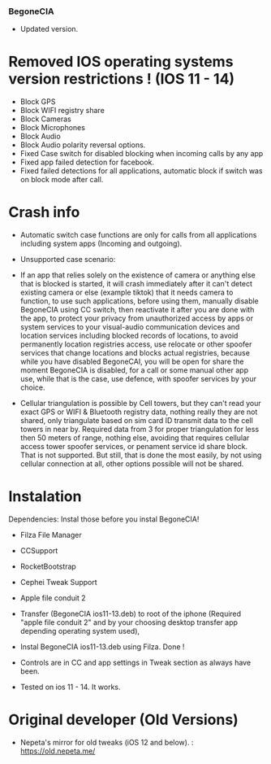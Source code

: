 ### BegoneCIA 

- Updated version.

# Removed IOS operating systems version restrictions ! (IOS 11 - 14) 

- Block GPS 
- Block WIFI registry share 
- Block Cameras 
- Block Microphones
- Block Audio 
- Block Audio polarity reversal options. 
- Fixed Case switch for disabled blocking when incoming calls by any app 
- Fixed app failed detection for facebook.
- Fixed failed detections for all applications, automatic block if switch was on block mode after call.

# Crash info
- Automatic switch case functions are only for calls from all applications including system apps (Incoming and outgoing).
- Unsupported case scenario: 
- If an app that relies solely on the existence of camera or anything else that is blocked is started, it will crash immediately after it can't detect existing camera or else (example tiktok) that it needs camera to function, to use such applications, before using them, manually disable BegoneCIA using CC switch, then reactivate it after you are done with the app, to protect your privacy from unauthorized access by apps or system services to your visual-audio communication devices and location services including blocked records of locations, to avoid permanently location registries access, use relocate or other spoofer services that change locations and blocks actual registries, because while you have disabled BegoneCAI, you will be open for share the moment BegoneCIA is disabled, for a call or some manual other app use, while that is the case, use defence, with spoofer services by your choice.

- Cellular triangulation is possible by Cell towers, but they can't read your exact GPS or WIFI & Bluetooth registry data, nothing really they are not shared, only triangulate based on sim card ID transmit data to the cell towers in near by. Required data from 3 for proper triangulation for less then 50 meters of range, nothing else, avoiding that requires cellular access tower spoofer services, or penament service id share block. That is not supported. But still, that is done the most easily, by not using cellular connection at all, other options possible will not be shared.

# Instalation
Dependencies: Instal those before you instal BegoneCIA! 
- Filza File Manager
- CCSupport
- RocketBootstrap
- Cephei Tweak Support
- Apple file conduit 2
- Transfer (BegoneCIA ios11-13.deb) to root of the iphone (Required "apple file conduit 2" and by your choosing desktop transfer app depending operating system used), 
- Instal BegoneCIA ios11-13.deb using Filza.
Done ! 
- Controls are in CC and app settings in Tweak section as always have been.

- Tested on ios 11 - 14. It works.

# Original developer (Old Versions) 
- Nepeta's mirror for old tweaks (iOS 12 and below). : https://old.nepeta.me/



